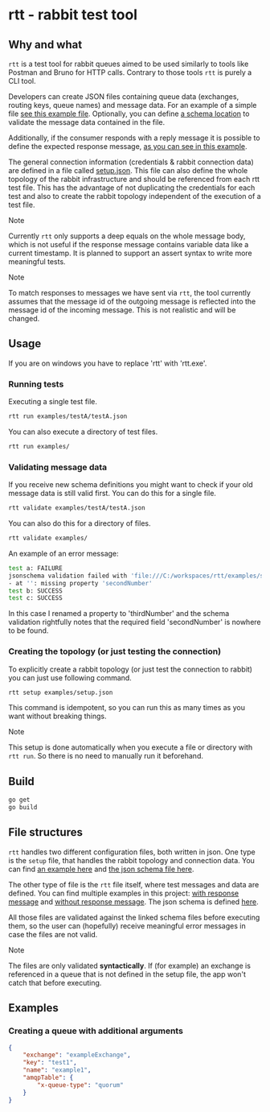 # rtt - rabbit test tool

## Why and what

`rtt` is a test tool for rabbit queues aimed to be used similarly to tools like Postman and Bruno for HTTP calls.
Contrary to those tools `rtt` is purely a CLI tool.

Developers can create JSON files containing queue data (exchanges, routing keys, queue names) and message data.
For an example of a simple file [see this example file](examples/testB/testB.json). Optionally, you can define [a schema location](examples/schemas/example-schema.schema.json) to validate the message data contained in the file.

Additionally, if the consumer responds with a reply message it is possible to define the expected response message, [as you can see in this example](examples/testA/testA.json).

The general connection information (credentials & rabbit connection data) are defined in a file called [setup.json](examples/setup.json). This file can also define the whole topology of the rabbit infrastructure and should be referenced from each rtt test file. This has the advantage of not duplicating the credentials for each test and also to create the rabbit topology independent of the execution of a test file.

> [!NOTE]
> Currently `rtt` only supports a deep equals on the whole message body, which is not useful if the response message contains variable data like a current timestamp. It is planned to support an assert syntax to write more meaningful tests.

> [!NOTE]
> To match responses to messages we have sent via `rtt`, the tool currently assumes that the message id of the outgoing message is reflected into the message id of the incoming message. This is not realistic and will be changed.

## Usage

If you are on windows you have to replace 'rtt' with 'rtt.exe'.

### Running tests

Executing a single test file.

```sh
rtt run examples/testA/testA.json
```

You can also execute a directory of test files.

```sh
rtt run examples/
```

### Validating message data

If you receive new schema definitions you might want to check if your old message data is still valid first.
You can do this for a single file.

```sh
rtt validate examples/testA/testA.json
```

You can also do this for a directory of files.

```sh
rtt validate examples/
```

An example of an error message:

```sh
test a: FAILURE
jsonschema validation failed with 'file:///C:/workspaces/rtt/examples/schemas/example-schema.schema.json#'
- at '': missing property 'secondNumber'
test b: SUCCESS
test c: SUCCESS
```

In this case I renamed a property to 'thirdNumber' and the schema validation rightfully notes that the required field 'secondNumber' is nowhere to be found.

### Creating the topology (or just testing the connection)

To explicitly create a rabbit topology (or just test the connection to rabbit) you can just use following command.

```sh
rtt setup examples/setup.json
```

This command is idempotent, so you can run this as many times as you want without breaking things.
> [!NOTE]
> This setup is done automatically when you execute a file or directory with `rtt run`. So there is no need to manually run it beforehand.

## Build

```sh
go get
go build
```

## File structures

`rtt` handles two different configuration files, both written in json. One type is the `setup` file, that handles the rabbit topology and connection data.
You can find [an example here](examples/setup.json) and [the json schema file here](schemas/setup.schema.json).

The other type of file is the `rtt` file itself, where test messages and data are defined.
You can find multiple examples in this project: [with response message](examples/testA/testA.json) and [without response message](examples/testC.json).
The json schema is defined [here](schemas/rttfile.schema.json).

All those files are validated against the linked schema files before executing them, so the user can (hopefully) receive meaningful error messages in case the files are not valid.

> [!NOTE]
> The files are only validated **syntactically**. If (for example) an exchange is referenced in a queue that is not defined in the setup file, the app won't catch that before executing.

## Examples

### Creating a queue with additional arguments

```json
{
    "exchange": "exampleExchange",
    "key": "test1",
    "name": "example1",
    "amqpTable": {
        "x-queue-type": "quorum"
    }
}
```
